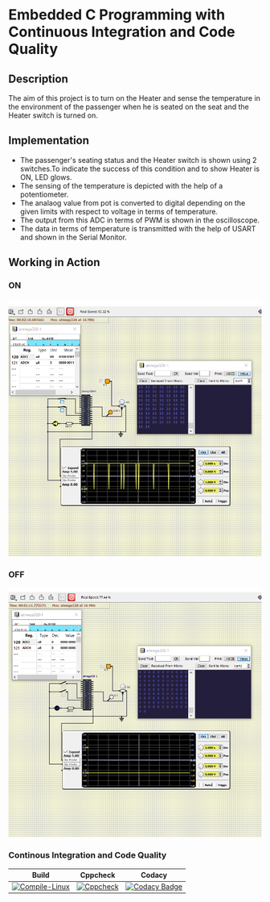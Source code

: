 
# Embedded C Programming with Continuous Integration and Code Quality 

## Description
The aim of this project is to turn on the Heater and sense the temperature in the environment of the passenger when he is seated on the seat and the Heater switch is turned on.

## Implementation
* The passenger's seating status and the Heater switch is shown using 2 switches.To indicate the success of this condition and to show Heater is ON, LED glows.
* The sensing of the temperature is depicted with the help of a potentiometer.
* The analaog value from pot is converted to digital depending on the given limits with respect to voltage in terms of temperature.
* The output from this ADC in terms of PWM is shown in the oscilloscope.
* The data in terms of temperature is transmitted with the help of USART and shown in the Serial Monitor.

## Working in Action
### ON
![ON](https://github.com/PramodhMahadeshKM/EmbC_Proj_LTTS/blob/master/simulation/ON.png)
### OFF
![OFF](https://github.com/PramodhMahadeshKM/EmbC_Proj_LTTS/blob/master/simulation/OFF.png)

### Continous Integration and Code Quality
|Build|Cppcheck|Codacy|
|:--:|:--:|:--:|
|[![Compile-Linux](https://github.com/PramodhMahadeshKM/EmbC_Proj_LTTS/actions/workflows/compile.yml/badge.svg)](https://github.com/PramodhMahadeshKM/EmbC_Proj_LTTS/actions/workflows/compile.yml)|[![Cppcheck](https://github.com/PramodhMahadeshKM/EmbC_Proj_LTTS/actions/workflows/CodeQulaity.yml/badge.svg)](https://github.com/PramodhMahadeshKM/EmbC_Proj_LTTS/actions/workflows/CodeQulaity.yml)|[![Codacy Badge](https://app.codacy.com/project/badge/Grade/decac9e726c5428c8eea1493c929dede)](https://www.codacy.com/gh/PramodhMahadeshKM/EmbC_Proj_LTTS/dashboard?utm_source=github.com&amp;utm_medium=referral&amp;utm_content=PramodhMahadeshKM/EmbC_Proj_LTTS&amp;utm_campaign=Badge_Grade)|

